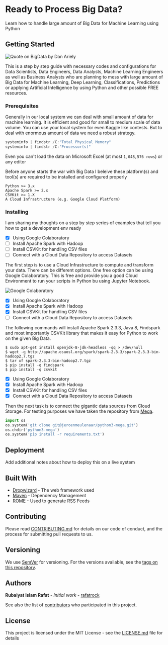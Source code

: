 # Ready to Process Big Data?

Learn how to handle large amount of Big Data for Machine Learning using Python

## Getting Started

![Quote on BigData by Dan Ariely](https://scontent.fmaa1-4.fna.fbcdn.net/v/t1.0-9/29025597_10156279834452053_6491808424697790464_o.png?_nc_cat=102&_nc_ht=scontent.fmaa1-4.fna&oh=45bac59d9687755dae0cd03d4139ed9d&oe=5D43E986)

This is a step by step guide with necessary codes and configurations for Data Scientists, Data Engineers, Data Analysts, Machine Learning Engineers as well as Business Analysts who are planning to mess with large amount of Big Data for Machine Learning, Deep Learning, Classifications, Predictions or applying Artificial Intelligence by using Python and other possible FREE resources.

### Prerequisites

Generally in our local system we can deal with small amount of data for machine learning. It is efficient and good for small to medium scale of data volume. You can use your local system for even Kaggle like contests. But to deal with enormous amount of data we need a robust strategy. 

```PowerShell
systeminfo | findstr /C:"Total Physical Memory"
systeminfo | findstr /C:"Processor(s)"
```

Even you can't load the data on Microsoft Excel (at most `1,048,576 rows`) or any editor 

Before anyone starts the war with Big Data I beleive these platform(s) and tool(s) are required to be installed and configured properly

```
Python >= 3.x
Apache Spark >= 2.x
CSVKit >= 1.X
A Cloud Infrastructure (e.g. Google Cloud Platform)
```

### Installing

I am sharing my thoughts on a step by step series of examples that tell you how to get a development env ready

- [x] Using Google Colaboratory
- [ ] Install Apache Spark with Hadoop
- [ ] Install CSVKit for handling CSV files
- [ ] Connect with a Cloud Data Repository to access Datasets

The first step is to use a Cloud Infrastructure to compute and transform your data. There can be different options. One free option can be using Google Colaboratory. This is free and provide you a good Cloud Environment to run your scripts in Python bu using Jupyter Notebook.

![Google Colaboratory](https://cdn-images-1.medium.com/max/1600/1*9tQN6y8rc3Qwr7V70F1F5g.png)

- [x] Using Google Colaboratory
- [x] Install Apache Spark with Hadoop
- [x] Install CSVKit for handling CSV files
- [ ] Connect with a Cloud Data Repository to access Datasets

The following commands will install Apache Spark 2.3.3, Java 8, Findspark and most importantly CSVKit library that makes it easy for Python to work on the given Big Data.

```Shell
$ sudo apt-get install openjdk-8-jdk-headless -qq > /dev/null 
$ wget -q http://apache.osuosl.org/spark/spark-2.3.3/spark-2.3.3-bin-hadoop2.7.tgz 
$ tar xf spark-2.3.3-bin-hadoop2.7.tgz 
$ pip install -q findspark 
$ pip install -q csvkit
```

- [x] Using Google Colaboratory
- [x] Install Apache Spark with Hadoop
- [x] Install CSVKit for handling CSV files
- [x] Connect with a Cloud Data Repository to access Datasets

Then the next task is to connect the gigantic data sources from Cloud Storage. For testing purposes we have taken the repository from [Mega](https://mega.nz).

```Python
import os
os.system('git clone git@jeroenmeulenaar/python3-mega.git')
os.chdir('python3-mega')
os.system('pip install -r requirements.txt')
```

## Deployment

Add additional notes about how to deploy this on a live system

## Built With

* [Dropwizard](http://www.dropwizard.io/1.0.2/docs/) - The web framework used
* [Maven](https://maven.apache.org/) - Dependency Management
* [ROME](https://rometools.github.io/rome/) - Used to generate RSS Feeds

## Contributing

Please read [CONTRIBUTING.md](CONTRIBUTING.md) for details on our code of conduct, and the process for submitting pull requests to us.

## Versioning

We use [SemVer](http://semver.org/) for versioning. For the versions available, see the [tags on this repository](https://github.com/your/project/tags). 

## Authors

**Rubaiyat Islam Rafat** - *Initial work* - [rafatrock](https://github.com/rafatrock)

See also the list of [contributors](https://github.com/your/project/contributors) who participated in this project.

## License

This project is licensed under the MIT License - see the [LICENSE.md](LICENSE.md) file for details

